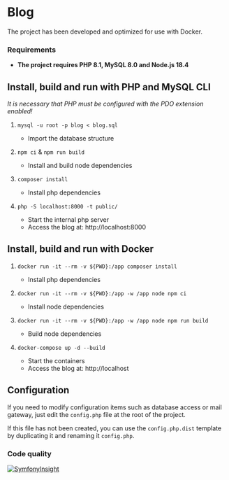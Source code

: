 # Blog

The project has been developed and optimized for use with Docker.

### Requirements

 * **The project requires PHP 8.1, MySQL 8.0 and Node.js 18.4**

## Install, build and run with PHP and MySQL CLI

*It is necessary that PHP must be configured with the PDO extension enabled!*

 1. `mysql -u root -p blog < blog.sql`
    * Import the database structure

 2. `npm ci` & `npm run build`
    * Install and build node dependencies

 3. `composer install`
    * Install php dependencies

 4. `php -S localhost:8000 -t public/`
    * Start the internal php server
    * Access the blog at: http://localhost:8000

## Install, build and run with Docker

 1. `docker run -it --rm -v ${PWD}:/app composer install`
    * Install php dependencies

 2. `docker run -it --rm -v ${PWD}:/app -w /app node npm ci`
    * Install node dependencies

 3. `docker run -it --rm -v ${PWD}:/app -w /app node npm run build`
    * Build node dependencies

 4. `docker-compose up -d --build`
    * Start the containers
    * Access the blog at: http://localhost

## Configuration

If you need to modify configuration items such as database access or mail gateway, just edit the `config.php` file at the root of the project.

If this file has not been created, you can use the `config.php.dist` template by duplicating it and renaming it `config.php`.

### Code quality

[![SymfonyInsight](https://insight.symfony.com/projects/a4b9c445-a35c-4a8f-b74f-e2bd66ca711f/big.svg)](https://insight.symfony.com/projects/a4b9c445-a35c-4a8f-b74f-e2bd66ca711f)
